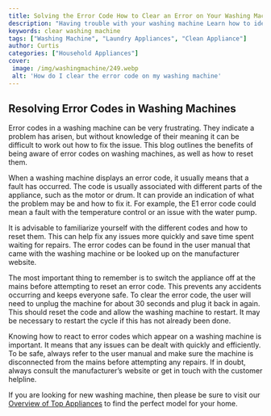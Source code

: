 ```yaml
---
title: Solving the Error Code How to Clear an Error on Your Washing Machine
description: "Having trouble with your washing machine Learn how to identify and troubleshoot error codes and solve the issue Get your laundry done quickly and efficiently with these helpful steps"
keywords: clear washing machine
tags: ["Washing Machine", "Laundry Appliances", "Clean Appliance"]
author: Curtis
categories: ["Household Appliances"]
cover: 
 image: /img/washingmachine/249.webp
 alt: 'How do I clear the error code on my washing machine'
---
```

## Resolving Error Codes in Washing Machines 

Error codes in a washing machine can be very frustrating. They indicate a problem has arisen, but without knowledge of their meaning it can be difficult to work out how to fix the issue. This blog outlines the benefits of being aware of error codes on washing machines, as well as how to reset them. 

When a washing machine displays an error code, it usually means that a fault has occurred. The code is usually associated with different parts of the appliance, such as the motor or drum. It can provide an indication of what the problem may be and how to fix it. For example, the E1 error code could mean a fault with the temperature control or an issue with the water pump. 

It is advisable to familiarize yourself with the different codes and how to reset them. This can help fix any issues more quickly and save time spent waiting for repairs. The error codes can be found in the user manual that came with the washing machine or be looked up on the manufacturer website.

The most important thing to remember is to switch the appliance off at the mains before attempting to reset an error code. This prevents any accidents occurring and keeps everyone safe. To clear the error code, the user will need to unplug the machine for about 30 seconds and plug it back in again. This should reset the code and allow the washing machine to restart. It may be necessary to restart the cycle if this has not already been done. 

Knowing how to react to error codes which appear on a washing machine is important. It means that any issues can be dealt with quickly and efficiently. To be safe, always refer to the user manual and make sure the machine is disconnected from the mains before attempting any repairs. If in doubt, always consult the manufacturer’s website or get in touch with the customer helpline. 

If you are looking for new washing machine, then please be sure to visit our [Overview of Top Appliances](./pages/appliance-overview) to find the perfect model for your home.

